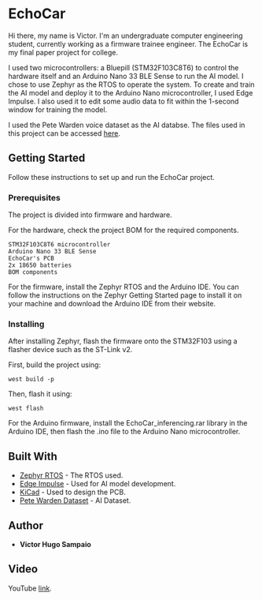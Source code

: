 # EchoCar

Hi there, my name is Victor. I'm an undergraduate computer engineering student, currently working as a firmware trainee engineer. The EchoCar is my final paper project for college.

I used two microcontrollers: a Bluepill (STM32F103C8T6) to control the hardware itself and an Arduino Nano 33 BLE Sense to run the AI model. I chose to use Zephyr as the RTOS to operate the system. To create and train the AI model and deploy it to the Arduino Nano microcontroller, I used Edge Impulse. I also used it to edit some audio data to fit within the 1-second window for training the model.

I used the Pete Warden voice dataset as the AI databse. The files used in this project can be accessed [here](https://drive.google.com/file/d/17HAxpKHDkPuj7wIeOMZ8yrCH6MHIF1b3/view?usp=sharing).

## Getting Started

Follow these instructions to set up and run the EchoCar project.

### Prerequisites

The project is divided into firmware and hardware.

For the hardware, check the project BOM for the required components.

```
STM32F103C8T6 microcontroller  
Arduino Nano 33 BLE Sense  
EchoCar's PCB  
2x 18650 batteries  
BOM components  
```

For the firmware, install the Zephyr RTOS and the Arduino IDE. You can follow the instructions on the Zephyr Getting Started page to install it on your machine and download the Arduino IDE from their website.

### Installing

After installing Zephyr, flash the firmware onto the STM32F103 using a flasher device such as the ST-Link v2.

First, build the project using:

```
west build -p
```

Then, flash it using:

```
west flash
```

For the Arduino firmware, install the EchoCar_inferencing.rar library in the Arduino IDE, then flash the .ino file to the Arduino Nano microcontroller.

## Built With

* [Zephyr RTOS](https://www.zephyrproject.org/) - The RTOS used.  
* [Edge Impulse](https://edgeimpulse.com/) - Used for AI model development.  
* [KiCad](https://www.kicad.org/) - Used to design the PCB.
* [Pete Warden Dataset](https://arxiv.org/pdf/1804.03209) - AI Dataset.

## Author

* **Victor Hugo Sampaio**

## Video
YouTube [link](https://youtu.be/g0hY5GN6AXw).

